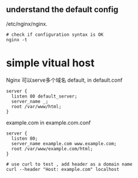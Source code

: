## understand the default config
/etc/nginx/nginx.

```
# check if configuration syntax is OK
nginx -t 
```

# simple vitual host

Nginx 可以serve多个域名
default, in default.conf
```
server {
  listen 80 default_server;
  server_name _;
  root /var/www/html;
}

```

example.com in example.com.conf
```
server {
  listen 80;
  server_name example.com www.example.com;
  root /var/www/example.com/html;
}

```

```
# use curl to test , add header as a domain name
curl --header "Host: example.com" localhost
```